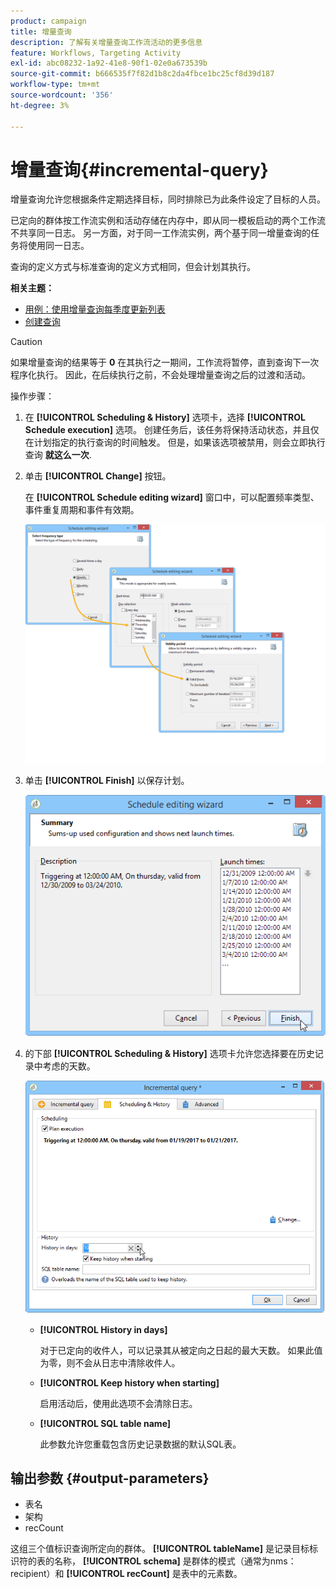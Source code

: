 ```yaml
---
product: campaign
title: 增量查询
description: 了解有关增量查询工作流活动的更多信息
feature: Workflows, Targeting Activity
exl-id: abc08232-1a92-41e8-90f1-02e0a673539b
source-git-commit: b666535f7f82d1b8c2da4fbce1bc25cf8d39d187
workflow-type: tm+mt
source-wordcount: '356'
ht-degree: 3%

---
```


# 增量查询{#incremental-query}



增量查询允许您根据条件定期选择目标，同时排除已为此条件设定了目标的人员。

已定向的群体按工作流实例和活动存储在内存中，即从同一模板启动的两个工作流不共享同一日志。 另一方面，对于同一工作流实例，两个基于同一增量查询的任务将使用同一日志。

查询的定义方式与标准查询的定义方式相同，但会计划其执行。

**相关主题：**

* [用例：使用增量查询每季度更新列表](quarterly-list-update.md)
* [创建查询](query.md#creating-a-query)

>[!CAUTION]
>
>如果增量查询的结果等于 **0** 在其执行之一期间，工作流将暂停，直到查询下一次程序化执行。 因此，在后续执行之前，不会处理增量查询之后的过渡和活动。

操作步骤：

1. 在 **[!UICONTROL Scheduling & History]** 选项卡，选择 **[!UICONTROL Schedule execution]** 选项。 创建任务后，该任务将保持活动状态，并且仅在计划指定的执行查询的时间触发。 但是，如果该选项被禁用，则会立即执行查询 **就这么一次**.
1. 单击 **[!UICONTROL Change]** 按钮。

   在 **[!UICONTROL Schedule editing wizard]** 窗口中，可以配置频率类型、事件重复周期和事件有效期。

   ![](assets/s_user_segmentation_wizard_11.png)

1. 单击 **[!UICONTROL Finish]** 以保存计划。

   ![](assets/s_user_segmentation_wizard_valid.png)

1. 的下部 **[!UICONTROL Scheduling & History]** 选项卡允许您选择要在历史记录中考虑的天数。

   ![](assets/edit_request_inc.png)

   * **[!UICONTROL History in days]**

     对于已定向的收件人，可以记录其从被定向之日起的最大天数。 如果此值为零，则不会从日志中清除收件人。

   * **[!UICONTROL Keep history when starting]**

     启用活动后，使用此选项不会清除日志。

   * **[!UICONTROL SQL table name]**

     此参数允许您重载包含历史记录数据的默认SQL表。

## 输出参数 {#output-parameters}

* 表名
* 架构
* recCount

这组三个值标识查询所定向的群体。 **[!UICONTROL tableName]** 是记录目标标识符的表的名称， **[!UICONTROL schema]** 是群体的模式（通常为nms：recipient）和 **[!UICONTROL recCount]** 是表中的元素数。
